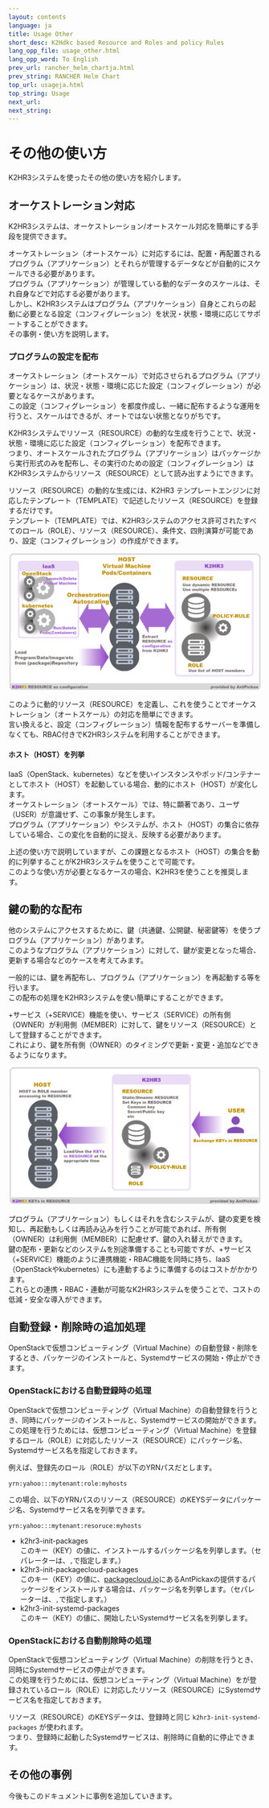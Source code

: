 ```yaml
---
layout: contents
language: ja
title: Usage Other
short_desc: K2Hdkc based Resource and Roles and policy Rules
lang_opp_file: usage_other.html
lang_opp_word: To English
prev_url: rancher_helm_chartja.html
prev_string: RANCHER Helm Chart
top_url: usageja.html
top_string: Usage
next_url: 
next_string: 
---
```


# その他の使い方
K2HR3システムを使ったその他の使い方を紹介します。  

## オーケストレーション対応
K2HR3システムは、オーケストレーション/オートスケール対応を簡単にする手段を提供できます。  

オーケストレーション（オートスケール）に対応するには、配置・再配置されるプログラム（アプリケーション）とそれらが管理するデータなどが自動的にスケールできる必要があります。  
プログラム（アプリケーション）が管理している動的なデータのスケールは、それ自身などで対応する必要があります。  
しかし、K2HR3システムはプログラム（アプリケーション）自身とこれらの起動に必要となる設定（コンフィグレーション）を状況・状態・環境に応じてサポートすることができます。  
その事例・使い方を説明します。

### プログラムの設定を配布
オーケストレーション（オートスケール）で対応させられるプログラム（アプリケーション）は、状況・状態・環境に応じた設定（コンフィグレーション）が必要となるケースがあります。  
この設定（コンフィグレーション）を都度作成し、一緒に配布するような運用を行うと、スケールはできるが、オートではない状態となりがちです。  

K2HR3システムでリソース（RESOURCE）の動的な生成を行うことで、状況・状態・環境に応じた設定（コンフィグレーション）を配布できます。  
つまり、オートスケールされたプログラム（アプリケーション）はパッケージから実行形式のみを配布し、その実行のための設定（コンフィグレーション）はK2HR3システムからリソース（RESOURCE）として読み出すようにできます。  

リソース（RESOURCE）の動的な生成には、K2HR3 テンプレートエンジンに対応したテンプレート（TEMPLATE）で記述したリソース（RESOURCE）を登録するだけです。  
テンプレート（TEMPLATE）では、K2HR3システムのアクセス許可されたすべてのロール（ROLE）、リソース（RESOURCE）、条件文、四則演算が可能であり、設定（コンフィグレーション）の作成ができます。  

![K2HR3 Usage Other - Orchestration](images/usage_other_orchestration.png)

このように動的リソース（RESOURCE）を定義し、これを使うことでオーケストレーション（オートスケール）の対応を簡単にできます。  
言い換えると、設定（コンフィグレーション）情報を配布するサーバーを準備しなくても、RBAC付きでK2HR3システムを利用することができます。

#### ホスト（HOST）を列挙
IaaS（OpenStack、kubernetes）などを使いインスタンスやポッド/コンテナーとしてホスト（HOST）を起動している場合、動的にホスト（HOST）が変化します。  
オーケストレーション（オートスケール）では、特に顕著であり、ユーザ（USER）が意識せず、この事象が発生します。  
プログラム（アプリケーション）やシステムが、ホスト（HOST）の集合に依存している場合、この変化を自動的に捉え、反映する必要があります。  

上述の使い方で説明していますが、この課題となるホスト（HOST）の集合を動的に列挙することがK2HR3システムを使うことで可能です。  
このような使い方が必要となるケースの場合、K2HR3を使うことを推奨します。

## 鍵の動的な配布
他のシステムにアクセスするために、鍵（共通鍵、公開鍵、秘密鍵等）を使うプログラム（アプリケーション）があります。  
このようなプログラム（アプリケーション）に対して、鍵が変更となった場合、更新する場合などのケースを考えてみます。  

一般的には、鍵を再配布し、プログラム（アプリケーション）を再起動する等を行います。  
この配布の処理をK2HR3システムを使い簡単にすることができます。  

+サービス（+SERVICE）機能を使い、サービス（SERVICE）の所有側（OWNER）が利用側（MEMBER）に対して、鍵をリソース（RESOURCE）として登録することができます。  
これにより、鍵を所有側（OWNER）のタイミングで更新・変更・追加などできるようになります。  

![K2HR3 Usage Other - Key](images/usage_other_key.png)

プログラム（アプリケーション）もしくはそれを含むシステムが、鍵の変更を検知し、再起動もしくは再読み込みを行うことが可能であれば、所有側（OWNER）は利用側（MEMBER）に配慮せず、鍵の入れ替えができます。  
鍵の配布・更新などのシステムを別途準備することも可能ですが、+サービス（+SERVICE）機能のように連携機能・RBAC機能を同時に持ち、IaaS（OpenStackやkubernetes）にも連動するように準備するのはコストがかかります。  
これらとの連携・RBAC・連動が可能なK2HR3システムを使うことで、コストの低減・安全な導入ができます。

## 自動登録・削除時の追加処理
OpenStackで仮想コンピューティング（Virtual Machine）の自動登録・削除をするとき、パッケージのインストールと、Systemdサービスの開始・停止ができます。

### OpenStackにおける自動登録時の処理
OpenStackで仮想コンピューティング（Virtual Machine）の自動登録を行うとき、同時にパッケージのインストールと、Systemdサービスの開始ができます。  
この処理を行うためには、仮想コンピューティング（Virtual Machine）を登録するロール（ROLE）に対応したリソース（RESOURCE）にパッケージ名、Systemdサービス名を指定しておきます。  

例えば、登録先のロール（ROLE）が以下のYRNパスだとします。  
```
yrn:yahoo:::mytenant:role:myhosts
```
この場合、以下のYRNパスのリソース（RESOURCE）のKEYSデータにパッケージ名、Systemdサービス名を列挙できます。
```
yrn:yahoo:::mytenant:resoruce:myhosts
```
- k2hr3-init-packages  
このキー（KEY）の値に、インストールするパッケージ名を列挙します。（セパレーターは、`,`で指定します。）
- k2hr3-init-packagecloud-packages  
このキー（KEY）の値に、[packagecloud.io](https://packagecloud.io/antpickax/stable)にあるAntPickaxの提供するパッケージをインストールする場合は、パッケージ名を列挙します。（セパレーターは、`,`で指定します。）
- k2hr3-init-systemd-packages  
このキー（KEY）の値に、開始したいSystemdサービス名を列挙します。

### OpenStackにおける自動削除時の処理
OpenStackで仮想コンピューティング（Virtual Machine）の削除を行うとき、同時にSystemdサービスの停止ができます。  
この処理を行うためには、仮想コンピューティング（Virtual Machine）をが登録されているロール（ROLE）に対応したリソース（RESOURCE）にSystemdサービス名を指定しておきます。  

リソース（RESOURCE）のKEYSデータは、登録時と同じ `k2hr3-init-systemd-packages` が使われます。  
つまり、登録時に起動したSystemdサービスは、削除時に自動的に停止できます。

## その他の事例
今後もこのドキュメントに事例を追加していきます。

